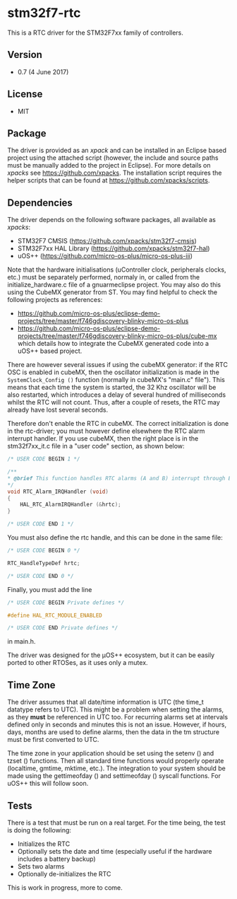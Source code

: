 # stm32f7-rtc
This is a RTC driver for the STM32F7xx family of controllers.

## Version
* 0.7 (4 June 2017)

## License
* MIT

## Package
The driver is provided as an _xpack_ and can be installed in an Eclipse based project using the attached script (however, the include and source paths must be manually added to the project in Eclipse). For more details on _xpacks_ see https://github.com/xpacks. The installation script requires the helper scripts that can be found at https://github.com/xpacks/scripts.

## Dependencies
The driver depends on the following software packages, all available as _xpacks_:
* STM32F7 CMSIS (https://github.com/xpacks/stm32f7-cmsis)
* STM32F7xx HAL Library (https://github.com/xpacks/stm32f7-hal)
* uOS++ (https://github.com/micro-os-plus/micro-os-plus-iii)

Note that the hardware initialisations (uController clock, peripherals clocks, etc.) must be separately performed, normaly in, or called from the initialize_hardware.c file of a gnuarmeclipse project. You may also do this using the CubeMX generator from ST. You may find helpful to check the following projects as references:
* https://github.com/micro-os-plus/eclipse-demo-projects/tree/master/f746gdiscovery-blinky-micro-os-plus
* https://github.com/micro-os-plus/eclipse-demo-projects/tree/master/f746gdiscovery-blinky-micro-os-plus/cube-mx which details how to integrate the CubeMX generated code into a uOS++ based project.

There are however several issues if using the cubeMX generator: if the RTC OSC is enabled in cubeMX, then the oscillator initialization is made in the `SystemClock_Config ()` function (normally in cubeMX's "main.c" file"). This means that each time the system is started, the 32 Khz oscillator will be also restarted, which introduces a delay of several hundred of milliseconds whilst the RTC will not count. Thus, after a couple of resets, the RTC may already have lost several seconds.

Therefore don't enable the RTC in cubeMX. The correct initialization is done in the rtc-driver; you must however define elsewhere the RTC alarm interrupt handler. If you use cubeMX, then the right place is in the stm32f7xx_it.c file in a "user code" section, as shown below:

```c
/* USER CODE BEGIN 1 */

/**
* @brief This function handles RTC alarms (A and B) interrupt through EXTI line 17.
*/
void RTC_Alarm_IRQHandler (void)
{
    HAL_RTC_AlarmIRQHandler (&hrtc);
}

/* USER CODE END 1 */
```

You must also define the rtc handle, and this can be done in the same file:

```c
/* USER CODE BEGIN 0 */

RTC_HandleTypeDef hrtc;

/* USER CODE END 0 */
```

Finally, you must add the line

```c
/* USER CODE BEGIN Private defines */

#define HAL_RTC_MODULE_ENABLED

/* USER CODE END Private defines */
```

in main.h.

The driver was designed for the µOS++ ecosystem, but it can be easily ported to other RTOSes, as it uses only a mutex.

## Time Zone
The driver assumes that all date/time information is UTC (the time_t datatype refers to UTC). This might be a problem when setting the alarms, as they __must__ be referenced in UTC too. For recurring alarms set at intervals defined only in seconds and minutes this is not an issue. However, if hours, days, months are used to define alarms, then the data in the tm structure must be first converted to UTC.

The time zone in your application should be set using the setenv () and tzset () functions. Then all standard time functions would properly operate (localtime, gmtime, mktime, etc.). The integration to your system should be made using the gettimeofday () and settimeofday () syscall functions. For uOS++ this will follow soon.

## Tests
There is a test that must be run on a real target. For the time being, the test is doing the following:
* Initializes the RTC
* Optionally sets the date and time (especially useful if the hardware includes a battery backup)
* Sets two alarms
* Optionally de-initializes the RTC

This is work in progress, more to come.

